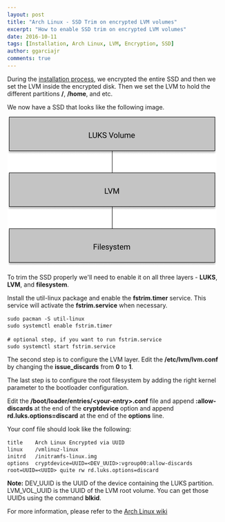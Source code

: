 ```yaml
---
layout: post
title: "Arch Linux - SSD Trim on encrypted LVM volumes"
excerpt: "How to enable SSD trim on encrypted LVM volumes"
date: 2016-10-11
tags: [Installation, Arch Linux, LVM, Encryption, SSD]
author: ggarciajr
comments: true
---
```


During the <a href="/2016/01/30/installing-arch-linux.html" rel="noopener noreferrer" target="_blank">installation process</a>, we encrypted the entire SSD and then we set the LVM inside the encrypted disk. Then we set the LVM to hold the different partitions **/**, **/home**, and etc.

We now have a SSD that looks like the following image.

<img src="/img/posts/ssd-trim.png"/>

To trim the SSD properly we'll need to enable it on all three layers - **LUKS**, **LVM**, and **filesystem**.

Install the <a hre="https://www.archlinux.org/packages/?name=util-linux" rel="noopener noreferrer" target="_blank">util-linux</a> package and enable the **fstrim.timer** service. This service will activate the **fstrim.service** when necessary.

```shell
sudo pacman -S util-linux
sudo systemctl enable fstrim.timer

# optional step, if you want to run fstrim.service
sudo systemctl start fstrim.service
```

The second step is to configure the LVM layer. Edit the **/etc/lvm/lvm.conf** by changing the **issue_discards** from **0** to **1**.

The last step is to configure the root filesystem by adding the right kernel parameter to the bootloader configuration.

Edit the **/boot/loader/entries/\<your-entry\>.conf** file and append **:allow-discards** at the end of the **cryptdevice** option and append **rd.luks.options=discard** at the end of the **options** line.

Your conf file should look like the following:

```shell
title    Arch Linux Encrypted via UUID
linux    /vmlinuz-linux
initrd   /initramfs-linux.img
options  cryptdevice=UUID=<DEV_UUID>:vgroup00:allow-discards root=UUID=<UUID> quite rw rd.luks.options=discard
```

**Note:** DEV_UUID is the UUID of the device containing the LUKS partition. LVM_VOL_UUID is the UUID of the LVM root volume. You can get those UUIDs using the command **blkid**.

For more information, please refer to the <a href="https://wiki.archlinux.org/index.php/Solid_State_Driveshttps://wiki.archlinux.org/index.php/Solid_State_Drives" rel="noopener noreferrer" target="_blank">Arch Linux wiki</a>
